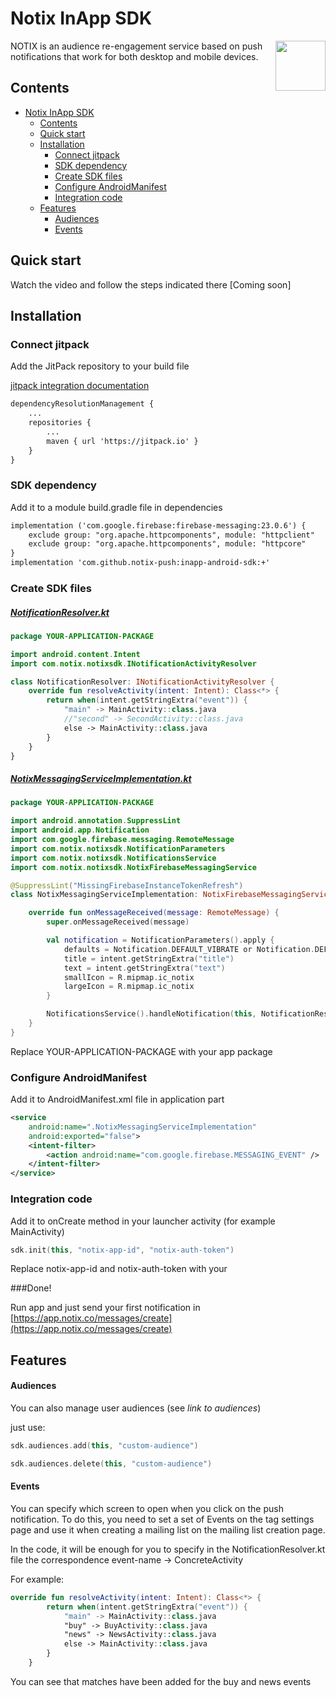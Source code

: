 # Notix InApp SDK

<img align="right" width="80px" src="https://img.cdnotix.com/notix-static/readme-icon.png">

NOTIX is an audience re-engagement service based on push notifications that work for both desktop and mobile devices.


## Contents

- [Notix InApp SDK](#notix-inapp-sdk)
	- [Contents](#contents)
	- [Quick start](#quick-start)
	- [Installation](#installation)
		- [Connect jitpack](#connect-jitpack)
		- [SDK dependency](#sdk-dependency) 
		- [Create SDK files](#create-sdk-files)
		- [Configure AndroidManifest](#configure-androidmanifest)
		- [Integration code](#integration-code)
	- [Features](#features)
		- [Audiences](#audiences)
		- [Events](#events)

## Quick start
Watch the video and follow the steps indicated there
[Coming soon]


## Installation

### Connect jitpack
Add the JitPack repository to your build file 

[jitpack integration documentation](https://jitpack.io/)

```xml
dependencyResolutionManagement {
    ...
    repositories {
        ...
        maven { url 'https://jitpack.io' }
    }
}
```

### SDK dependency

Add it to a module build.gradle file in dependencies

```xml
implementation ('com.google.firebase:firebase-messaging:23.0.6') {
    exclude group: "org.apache.httpcomponents", module: "httpclient"
    exclude group: "org.apache.httpcomponents", module: "httpcore"
}
implementation 'com.github.notix-push:inapp-android-sdk:+'
```

### Create SDK files

##### [NotificationResolver.kt](https://img.cdnotix.com/notix-static/NotificationResolver.kt)

```kotlin
package YOUR-APPLICATION-PACKAGE

import android.content.Intent
import com.notix.notixsdk.INotificationActivityResolver

class NotificationResolver: INotificationActivityResolver {
    override fun resolveActivity(intent: Intent): Class<*> {
        return when(intent.getStringExtra("event")) {
            "main" -> MainActivity::class.java
            //"second" -> SecondActivity::class.java
            else -> MainActivity::class.java
        }
    }
}
```

##### [NotixMessagingServiceImplementation.kt](https://img.cdnotix.com/notix-static/NotixMessagingServiceImplementation.kt)

```kotlin
package YOUR-APPLICATION-PACKAGE

import android.annotation.SuppressLint
import android.app.Notification
import com.google.firebase.messaging.RemoteMessage
import com.notix.notixsdk.NotificationParameters
import com.notix.notixsdk.NotificationsService
import com.notix.notixsdk.NotixFirebaseMessagingService

@SuppressLint("MissingFirebaseInstanceTokenRefresh")
class NotixMessagingServiceImplementation: NotixFirebaseMessagingService() {

    override fun onMessageReceived(message: RemoteMessage) {
        super.onMessageReceived(message)

        val notification = NotificationParameters().apply {
            defaults = Notification.DEFAULT_VIBRATE or Notification.DEFAULT_SOUND
            title = intent.getStringExtra("title")
            text = intent.getStringExtra("text")
            smallIcon = R.mipmap.ic_notix
            largeIcon = R.mipmap.ic_notix
        }

        NotificationsService().handleNotification(this, NotificationResolver(), intent, notification)
    }
}
```

Replace YOUR-APPLICATION-PACKAGE with your app package

### Configure AndroidManifest

Add it to AndroidManifest.xml file in application part

```xml
<service
    android:name=".NotixMessagingServiceImplementation"
    android:exported="false">
    <intent-filter>
        <action android:name="com.google.firebase.MESSAGING_EVENT" />
    </intent-filter>
</service>
```

### Integration code
Add it to onCreate method in your launcher activity (for example MainActivity)

```kotlin
sdk.init(this, "notix-app-id", "notix-auth-token")
```

Replace notix-app-id and notix-auth-token with your

###Done!

Run app and just send your first notification in [https://app.notix.co/messages/create](https://app.notix.co/messages/create)

## Features

#### Audiences
You can also manage user audiences (see *link to audiences*)

just use:

```kotlin
sdk.audiences.add(this, "custom-audience")
```

```kotlin
sdk.audiences.delete(this, "custom-audience")
```

#### Events

You can specify which screen to open when you click on the push notification. To do this, you need to set a set of Events on the tag settings page and use it when creating a mailing list on the mailing list creation page.

In the code, it will be enough for you to specify in the NotificationResolver.kt file the correspondence event-name -> ConcreteActivity

For example:

```kotlin
override fun resolveActivity(intent: Intent): Class<*> {
        return when(intent.getStringExtra("event")) {
            "main" -> MainActivity::class.java
            "buy" -> BuyActivity::class.java
            "news" -> NewsActivity::class.java
            else -> MainActivity::class.java
        }
    }
```
You can see that matches have been added for the buy and news events
